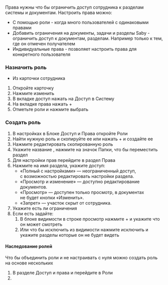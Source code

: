 Права нужны что бы ограничить доступ сотрудника к разделам системы и документам. 
Настроить права можно:
- С помощью роли - когда много пользователей с одинаковыми правами
- Добавить ограничения на документы, задачи и разделы Saby - ограничить доступ к документам, разделам. Например только к тем, где он отмечен получателем
- Индивидуальные права - позволяет настроить права для конкретного пользователя

### Назначить роль
- Из карточки сотрудника
1. Откройте карточку
2. Нажмите изменить
3. В вкладке доступ нажать на Доступ в Систему
4. На вкладке права нажать +
5. Отметьте роли и нажмите выбрать

### Создать роль
1. В настройках в Блоке Доступ и Права откройте Роли
2. Найти нужную роль и скопируйте ее или нажать + и создайте ее
3. Нажмите редактировать скопированную роль
4. Укажите название , нажмите на значок Папки, что бы переместить раздел
5. Для настройки прав перейдите в раздел Права
6. Нажмите на имя раздела, укажите доступ:
	- «Полный с настройками» — неограниченный доступ, с возможностью редактировать настройки раздела.
	- «Просмотр и изменение» — доступно редактирование документов.
	- «Просмотр» — доступен только просмотр, в документах не будет кнопки «Изменить».
	- «Запрет» — участок скрыт от сотрудника.
7. Укажите есть ли ограничения
8. Если есть задайте:
	1. В блоке видимости в строке просмотр нажмите + и укажите что он может смотреть
	2. Или что бы исключить из видимости нажмите исключить и укажите разделы которые он не будет видеть

#### Наследование ролей
Что бы объединить роли и не настраивать с нуля можно создать роль на основе нескольких
1. В разделе Доступ и права и перейдите в Роли
2. 